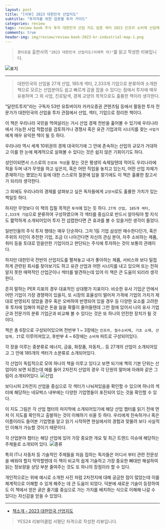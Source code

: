 ```yaml
---  
layout: post  
title: "[리뷰] 2023 대한민국 산업지도"  
subtitle: "투자자를 위한 업종별 투자 가이드"  
categories: review  
tags: review book 주식 투자 대한민국 산업 지도 업종 섹터 2023 인프라 소비재 산업재 소재 IT   
comments: true  
header-img: img/review/review-book-2023-kr-industrial-map-1.png
---  
```

  
> `경이로움` 출판사의 `"2023 대한민국 산업지도(이래학 저)"`를 읽고 작성한 리뷰입니다.  

![표지](https://theorydb.github.io/assets/img/review/review-book-2023-kr-industrial-map-1.png)  

---

> 대한민국의 산업을 27개 산업, 185개 섹터, 2,333개 기업으로 분류하여 소개한 책으로 모르는 산업분야도 쉽고 빠르게 감을 잡을 수 있다는 점에서 투자에 매우 유용하며 그 외 사업, 진로탐색, 경제 교양의 목적으로도 훌륭한 책이라 생각한다.

"달란트투자"라는 구독자 53만 유튜버이자 카카오증권 콘텐츠팀 등에서 활동한 투자 전문가가 대한민국의 산업을 투자 관점에서 산업, 섹터, 기업으로 정리한 책이다. 

이 책은 우리나라 국민을 먹여살리는 거시 산업 경제 전반을 훑어볼 수 있기에 우리나라에서 가능한 사업 적합성을 검토하거나 경쟁사 혹은 유관 기업과의 시너지를 찾는 `사업가`에게 매우 유익한 책이 될 듯 하다. 

우리나라 역시 세계 10위권의 경제 대국이기에 그 안에 존속하는 산업의 규모가 거대하고 이를 한 눈에 체계적으로 살펴볼 수 있다는 것은 쉽지 않은 기회이기도 하다. 

성인이되면서 스스로의 `진로와 적성`을 찾는 것은 평생의 숙제일텐데 적어도 우리나라에 적을 두며 내가 무엇을 하고 싶은지, 혹은 어떤 직업을 놓치고 있는지, 어떤 산업 자체가 존재하기는 했었는지 등에 대한 스스로의 질문에 답을 찾기에도 이 책은 훌륭한 참고서가 되리라 생각한다.

그 외에도 우리나라의 경제를 살펴보고 싶은 독자들에게 `교양서`로도 훌륭한 가치가 있는 책일듯 하다.

하지만 무엇보다 이 책의 집필 목적은 `투자`에 있는 듯 하다. `27개 산업, 185개 섹터, 2,333개 기업`으로 분류하여 구성하였으며 각 섹터를 중심으로 반드시 알아둬야 할 지식도 짧막하게 소개되어있어 투자 전 섭렵한다면 큰 효과를 볼 수 있을거란 생각이 들었다. 

일반인들의 주식 투자 행태는 매우 단순하다. 그저 1등 기업 삼성만 매수한다던가, 혹은 주위의 지인이 추천한 기업, 조금 더 나아간다면 자신의 관심 분야, 자주 소비하는 제품, 취미 등을 토대로 믿을만한 기업이라고 판단되는 주식에 투자하는 것이 보통의 관례이다.

하지만 대한민국 전반의 산업지도를 펼쳐놓고 내가 좋아하는 제품, 서비스와 보다 밀접하게 관련된 회사를 찾아보기도 하고 유관 산업과 어떤 시너지를 내고 있으며 또는 전혀 알지 못한 매력적인 산업군이나 섹터를 발견하는데 있어 이 책은 큰 도움이 되리라 생각한다. 

흔히 말하는 PER 지표의 경우 대표적인 상대평가 지표이다. 비슷한 유사 기업군 안에서 어떤 기업이 가장 경쟁력이 있을지, 또 시장의 효율성이 떨어져 가격에 기업의 가치가 제대로 반영되지 않았을 경우 혹은 오버하여 반영되어 있을 경우 등 다양한 요소를 고려한 후 투자에 임해야 피같은 돈을 잃을 확률이 줄어들텐데 그런 점에 있어서 나의 유사 기업군과 전문가의 분류 기업군과 비교해 볼 수 있다는 것은 또 하나의 안전한 장치가 될 것이다. 

책은 총 6장으로 구성되어있으며 전반부 1 ~ 3장에는 `인프라, 필수소비재, 기초 소재, 산업재, IT`로 이루어져있고, 후반부 4 ~ 6장에는 `소비재` 파트로 구성되어있다. 

각 장을 이루는 중분류로 에너지, 금융, 화장품, 자동차,.. 등 27개의 산업이 소개되어있고 그 안에 185개의 섹터가 소분류로 소개되어있다. 

각 산업이 독립적으로 모여 하나의 책을 이루고 있다고 보면 되기에 책의 기본 단위는 산업이라 보면 되겠는데 예를 들어 2차전지 산업의 경우 각 단원의 말미에 아래와 같은 그림이 소개되어있다. 
![산업](https://theorydb.github.io/assets/img/review/review-book-2023-kr-industrial-map-2.png)  

보다시피 2차전지 산업을 중심으로 각 섹터가 나눠져있음을 확인할 수 있으며 하나의 섹터에 해당하는 네모박스 내부에는 다양한 기업명들이 포진되어 있는 것을 확인할 수 있다. 

이 지도 그림은 각 산업 챕터의 마지막에 소개되어있기에 해당 산업 챕터를 읽기 전에 먼저 이 지도를 확인하고 출발하는 것이 이해하기 쉬울 듯 하다. 우리에게 친숙하거나 혹은 이름이라도 들어본 기업명을 알고 읽기 시작하면 현실에서의 경험과 맞물려 보다 사실적인 이해가 가능할 것이기 때문이다.

각 산업분야 챕터는 해당 산업에 있어 가장 중요한 개요 및 최근 트렌드 이슈에 해당하는 주제들로 소개되어 있다. 
![종류](https://theorydb.github.io/assets/img/review/review-book-2023-kr-industrial-map-3.png)  

특히 IT나 자동차 등 기술적인 주제들을 처음 접하는 독자들은 어디서 부터 관련 전문성을 배워야 할지 막막할텐데 이 책이 비교적 쉽게 기술하고 가장 중요한 뼈대만 해설하여 읽는 정보량을 상당 부분 줄여주는 것도 또 하나의 장점이라 할 수 있다.

개인적으로는 위에 예시로 소개한 사진 처럼 2차전지에 대해 궁금한 점이 많았는데 이를 체계적으로 이해할 수 있게 해주는 데 큰 도움이 되었다. 덕분에 새로운 기술이 등장하여도 이 책에서 얻은 굵은 줄기를 중심으로 가는 가지를 배치하는 식으로 이해해 나갈 수 있다는 자신감을 얻을 수 있었다. 


---

* [책소개 - 2023 대한민국 산업지도](http://www.yes24.com/Product/Goods/116591321)

> YES24 리뷰어클럽 서평단 자격으로 작성한 리뷰입니다.